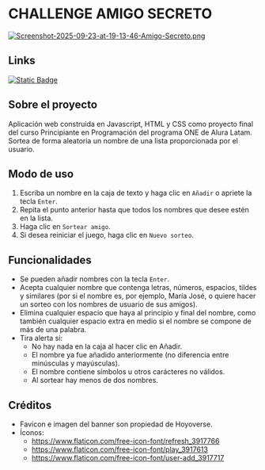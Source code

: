 # CHALLENGE AMIGO SECRETO
[![Screenshot-2025-09-23-at-19-13-46-Amigo-Secreto.png](https://i.postimg.cc/mk5hXRY1/amigo-secreto-ss.png)](https://postimg.cc/SYcyRBtm)

## Links
[![Static Badge](https://img.shields.io/badge/GitHub_Pages-Juego_Amigo_Secreto-orange?logoColor=%23222222)](https://suan801.github.io/juego-amigo-secreto/)

## Sobre el proyecto

Aplicación web construida en Javascript, HTML y CSS como proyecto final del curso Principiante en Programación del programa ONE de Alura Latam. Sortea de forma aleatoria un nombre de una lista proporcionada por el usuario.

## Modo de uso
1. Escriba un nombre en la caja de texto y haga clic en `Añadir` o apriete la tecla `Enter`.
2. Repita el punto anterior hasta que todos los nombres que desee estén en la lista.
3. Haga clic en `Sortear amigo`.
4. Si desea reiniciar el juego, haga clic en `Nuevo sorteo`.

## Funcionalidades
* Se pueden añadir nombres con la tecla `Enter`.
* Acepta cualquier nombre que contenga letras, números, espacios, tildes y similares (por si el nombre es, por ejemplo, María José, o quiere hacer un sorteo con los nombres de usuario de sus amigos).
* Elimina cualquier espacio que haya al principio y final del nombre, como también cualquier espacio extra en medio si el nombre se compone de más de una palabra.
* Tira alerta si:
  + No hay nada en la caja al hacer clic en Añadir.
  + El nombre ya fue añadido anteriormente (no diferencia entre minúsculas y mayúsculas).
  + El nombre contiene símbolos u otros carácteres no válidos.
  + Al sortear hay menos de dos nombres.

## Créditos
* Favicon e imagen del banner son propiedad de Hoyoverse.
* Íconos:
  + https://www.flaticon.com/free-icon-font/refresh_3917766
  + https://www.flaticon.com/free-icon-font/play_3917613
  + https://www.flaticon.com/free-icon-font/user-add_3917717
